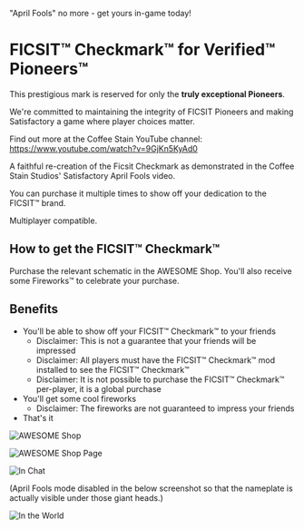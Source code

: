 "April Fools" no more - get yours in-game today!

# FICSIT™ Checkmark™ for Verified™ Pioneers™

This prestigious mark is reserved for only the **truly exceptional Pioneers**.

We're committed to maintaining the integrity of FICSIT Pioneers and making Satisfactory a game where player choices matter.

Find out more at the Coffee Stain YouTube channel: <https://www.youtube.com/watch?v=9GjKn5KyAd0>

A faithful re-creation of the Ficsit Checkmark as demonstrated in the Coffee Stain Studios' Satisfactory April Fools video.

You can purchase it multiple times to show off your dedication to the FICSIT™ brand.

Multiplayer compatible.

## How to get the FICSIT™ Checkmark™

Purchase the relevant schematic in the AWESOME Shop. You'll also receive some Fireworks™ to celebrate your purchase.

## Benefits

- You'll be able to show off your FICSIT™ Checkmark™ to your friends
  - Disclaimer: This is not a guarantee that your friends will be impressed
  - Disclaimer: All players must have the FICSIT™ Checkmark™ mod installed to see the FICSIT™ Checkmark™
  - Disclaimer: It is not possible to purchase the FICSIT™ Checkmark™ per-player, it is a global purchase
- You'll get some cool fireworks
  - Disclaimer: The fireworks are not guaranteed to impress your friends
- That's it

![AWESOME Shop](https://i.imgur.com/CoxyEhP.jpeg)

![AWESOME Shop Page](https://i.imgur.com/rHYA26S.jpeg)

![In Chat](https://i.imgur.com/GaZMmtN.png)

(April Fools mode disabled in the below screenshot so that the nameplate is actually visible under those giant heads.)

![In the World](https://i.imgur.com/1bz2MXu.png)
